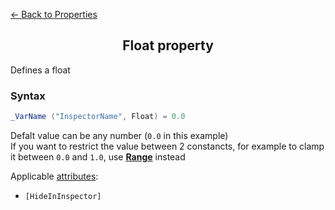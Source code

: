 [<- Back to Properties](./About.md)
<h2 align = "center">Float property</h2>

Defines a float
### Syntax
```C#
_VarName ("InspectorName", Float) = 0.0
```
Defalt value can be any number (```0.0``` in this example)  
If you want to restrict the value between 2 constancts, for example to clamp it between ```0.0``` and ```1.0```, use **[Range](./Range.md)** instead

Applicable [attributes](../Attributes/About.md):

- ```[HideInInspector]```